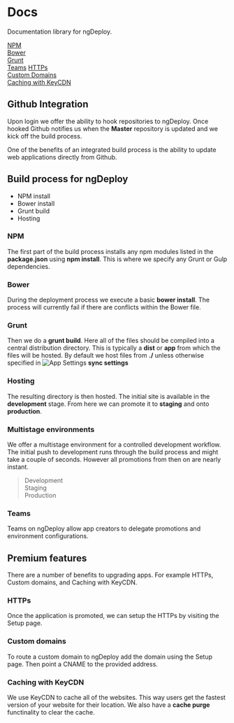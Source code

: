 # Docs
Documentation library for ngDeploy.   

[NPM](#npm-install)  
[Bower](#bower)  
[Grunt](#grunt)  
[Teams](#teams)
[HTTPs](#HTTPs)  
[Custom Domains](#custom-domains)  
[Caching with KeyCDN](#caching-with-keycdn)

## Github Integration
Upon login we offer the ability to hook repositories to ngDeploy. Once hooked Github notifies us when the **Master** repository is updated and we kick off the build process. 

One of the benefits of an integrated build process is the ability to update web applications directly from Github.

## Build process for ngDeploy
- NPM install
- Bower install
- Grunt build
- Hosting

### NPM
The first part of the build process installs any npm modules listed in the **package.json** using **npm install**. This is where we specify any Grunt or Gulp dependencies.

### Bower
During the deployment process we execute a basic **bower install**. The process will currently fail if there are conflicts within the Bower file. 

### Grunt
Then we do a **grunt build**. Here all of the files should be compiled into a central distribution directory. This is typically a **dist**  or **app** from which the files will be hosted. By default we host files from **./** unless otherwise specified in ![App Settings](http://res.cloudinary.com/ngdeploy/image/upload/c_fit,h_24/v1469102560/Screen_Shot_2016-07-21_at_8.02.25_AM_qkjgfu.png) **sync settings** 

### Hosting
The resulting directory is then hosted. The initial site is available in the **development** stage. From here we can promote it to **staging** and onto **production**. 

### Multistage environments
We offer a multistage environment for a controlled development workflow. The initial push to development runs through the build process and might take a couple of seconds. However all promotions from then on are nearly instant. 

> Development  
> Staging  
> Production  

### Teams
Teams on ngDeploy allow app creators to delegate promotions and environment configurations.

## Premium features
There are a number of benefits to upgrading apps. For example HTTPs, Custom domains, and Caching with KeyCDN. 

### HTTPs
Once the application is promoted, we can setup the HTTPs by visiting the Setup page. 

### Custom domains
To route a custom domain to ngDeploy add the domain using the Setup page. Then point a CNAME to the provided address.

### Caching with KeyCDN
We use KeyCDN to cache all of the websites. This way users get the fastest version of your website for their location. We also have a **cache purge** functinality to clear the cache. 
